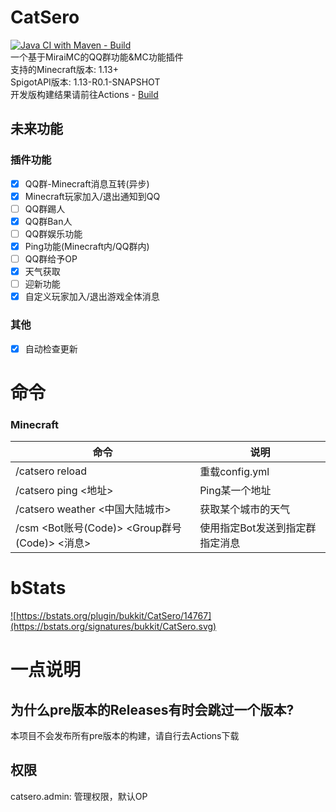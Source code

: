# CatSero

[![Java CI with Maven - Build](https://github.com/XiaMoHuaHuo-CN/CatSero/actions/workflows/builder.yml/badge.svg?branch=main)](https://github.com/XiaMoHuaHuo-CN/CatSero/actions/workflows/builder.yml)  
一个基于MiraiMC的QQ群功能&MC功能插件  
支持的Minecraft版本: 1.13+  
SpigotAPI版本: 1.13-R0.1-SNAPSHOT  
开发版构建结果请前往Actions - [Build](https://github.com/XiaMoHuaHuo-CN/CatSero/actions/workflows/builder.yml)

## 未来功能

### 插件功能

- [x] QQ群-Minecraft消息互转(异步)
- [x] Minecraft玩家加入/退出通知到QQ
- [ ] QQ群踢人
- [x] QQ群Ban人
- [ ] QQ群娱乐功能
- [x] Ping功能(Minecraft内/QQ群内)
- [ ] QQ群给予OP
- [x] 天气获取
- [ ] 迎新功能
- [x] 自定义玩家加入/退出游戏全体消息

### 其他

- [x] 自动检查更新

# 命令

### Minecraft

| 命令                                      | 说明                |
|-----------------------------------------|-------------------|
| /catsero reload                         | 重载config.yml      |
| /catsero ping <地址>                      | Ping某一个地址         |
| /catsero weather <中国大陆城市>               | 获取某个城市的天气         |
| /csm <Bot账号(Code)> <Group群号(Code)> <消息> | 使用指定Bot发送到指定群指定消息 |

# bStats

<a href="https://bstats.org/plugin/bukkit/CatSero/14767">![https://bstats.org/plugin/bukkit/CatSero/14767](https://bstats.org/signatures/bukkit/CatSero.svg)</a>

# 一点说明

## 为什么pre版本的Releases有时会跳过一个版本?

本项目不会发布所有pre版本的构建，请自行去Actions下载

## 权限

catsero.admin: 管理权限，默认OP

